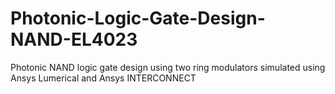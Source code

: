 # Photonic-Logic-Gate-Design-NAND-EL4023
Photonic NAND logic gate design using two ring modulators simulated using Ansys Lumerical and Ansys INTERCONNECT
